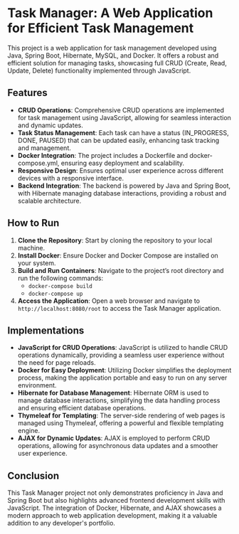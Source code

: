 # Task Manager: A Web Application for Efficient Task Management

This project is a web application for task management developed using Java, Spring Boot, Hibernate, MySQL, and Docker. It offers a robust and efficient solution for managing tasks, showcasing full CRUD (Create, Read, Update, Delete) functionality implemented through JavaScript.

## Features

- **CRUD Operations**: Comprehensive CRUD operations are implemented for task management using JavaScript, allowing for seamless interaction and dynamic updates.
- **Task Status Management**: Each task can have a status (IN_PROGRESS, DONE, PAUSED) that can be updated easily, enhancing task tracking and management.
- **Docker Integration**: The project includes a Dockerfile and docker-compose.yml, ensuring easy deployment and scalability.
- **Responsive Design**: Ensures optimal user experience across different devices with a responsive interface.
- **Backend Integration**: The backend is powered by Java and Spring Boot, with Hibernate managing database interactions, providing a robust and scalable architecture.

## How to Run

1. **Clone the Repository**: Start by cloning the repository to your local machine.
2. **Install Docker**: Ensure Docker and Docker Compose are installed on your system.
3. **Build and Run Containers**: Navigate to the project’s root directory and run the following commands:
   - `docker-compose build`
   - `docker-compose up`
4. **Access the Application**: Open a web browser and navigate to `http://localhost:8080/root` to access the Task Manager application.

## Implementations

- **JavaScript for CRUD Operations**: JavaScript is utilized to handle CRUD operations dynamically, providing a seamless user experience without the need for page reloads.
- **Docker for Easy Deployment**: Utilizing Docker simplifies the deployment process, making the application portable and easy to run on any server environment.
- **Hibernate for Database Management**: Hibernate ORM is used to manage database interactions, simplifying the data handling process and ensuring efficient database operations.
- **Thymeleaf for Templating**: The server-side rendering of web pages is managed using Thymeleaf, offering a powerful and flexible templating engine.
- **AJAX for Dynamic Updates**: AJAX is employed to perform CRUD operations, allowing for asynchronous data updates and a smoother user experience.

## Conclusion

This Task Manager project not only demonstrates proficiency in Java and Spring Boot but also highlights advanced frontend development skills with JavaScript. The integration of Docker, Hibernate, and AJAX showcases a modern approach to web application development, making it a valuable addition to any developer's portfolio.
